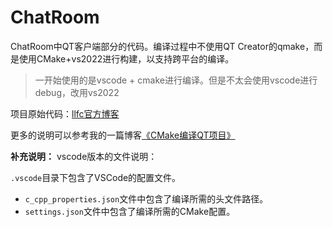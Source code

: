 # ChatRoom

ChatRoom中QT客户端部分的代码。编译过程中不使用QT Creator的qmake，而是使用CMake+vs2022进行构建，以支持跨平台的编译。

> 一开始使用的是vscode + cmake进行编译。但是不太会使用vscode进行debug，改用vs2022

项目原始代码：[llfc官方博客](https://llfc.club/)

更多的说明可以参考我的一篇博客[《CMake编译QT项目》](https://chrisnake11.github.io/blog/posts/coding/chatroom/cmake%E7%BC%96%E8%AF%91qt%E9%A1%B9%E7%9B%AE/)

**补充说明：**
vscode版本的文件说明：

`.vscode`目录下包含了VSCode的配置文件。
+ `c_cpp_properties.json`文件中包含了编译所需的头文件路径。
+ `settings.json`文件中包含了编译所需的CMake配置。
